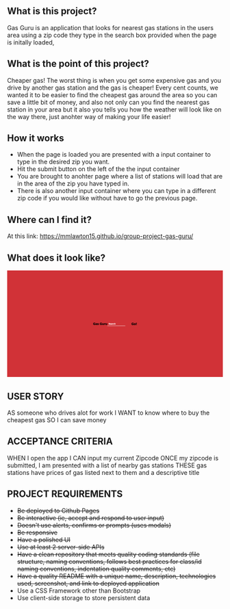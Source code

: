 ## What is this project?
Gas Guru is an application that looks for nearest gas stations in the users area using a zip code they type in the search box provided when the page is initally loaded, 

## What is the point of this project?
Cheaper gas! The worst thing is when you get some expensive gas and you drive by another gas station and the gas is cheaper! Every cent counts, we wanted it to be easier to find the cheapest gas around the area so you can save a little bit of money, and also not only can you find the nearest gas station in your area but it also you tells you how the weather will look like on the way there, just anohter way of making your life easier!

## How it works
* When the page is loaded you are presented with a input container to type in the desired zip you want.
* Hit the submit button on the left of the the input container
* You are brought to anohter page where a list of stations will load that are in the area of the zip you have typed in.
* There is also another input container where you can type in a different zip code if you would like without have to go the previous page.

## Where can I find it?
At this link: https://mmlawton15.github.io/group-project-gas-guru/

## What does it look like?
![image](assets/images/Gas-Guru-Screen-1.jpg)

## USER STORY
AS someone who drives alot for work
I WANT to know where to buy the cheapest gas
SO I can save money

## ACCEPTANCE CRITERIA
WHEN I open the app
I CAN input my current Zipcode
ONCE my zipcode is submitted, I am presented with a list of nearby gas stations
THESE gas stations have prices of gas listed next to them and a descriptive title

## PROJECT REQUIREMENTS
- ~~Be deployed to Github Pages~~
- ~~Be interactive (ie, accept and respond to user input)~~
- ~~Doesn't use alerts, confirms or prompts (uses modals)~~
- ~~Be responsive~~
- ~~Have a polished UI~~
- ~~Use at least 2 server-side APIs~~
- ~~Have a clean repository that meets quality coding standards (file structure, naming conventions, follows best practices for class/id naming conventions, indentation quality comments, etc)~~
- ~~Have a quality README with a unique name, description, technologies used, screenshot, and link to deployed application~~
- Use a CSS Framework other than Bootstrap
- Use client-side storage to store persistent data
